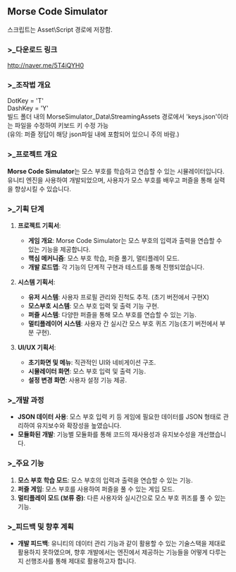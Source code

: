## Morse Code Simulator

스크립트는 Asset\Script 경로에 저장함.

### >_다운로드 링크
http://naver.me/5T4iQYH0

### >_조작법 개요
DotKey = 'T'<br>
DashKey = 'Y'<br>
빌드 폴더 내의 MorseSimulator_Data\StreamingAssets 경로에서 'keys.json'이라는 파일을 수정하여 키보드 키 수정 가능 <br>
(유의: 퍼즐 정답이 해당 json파일 내에 포함되어 있으니 주의 바람.) <br>

### >_프로젝트 개요

**Morse Code Simulator**는 모스 부호를 학습하고 연습할 수 있는 시뮬레이터입니다. 유니티 엔진을 사용하여 개발되었으며, 사용자가 모스 부호를 배우고 퍼즐을 통해 실력을 향상시킬 수 있습니다.

### >_기획 단계

1. **프로젝트 기획서**:
   - **게임 개요**: Morse Code Simulator는 모스 부호의 입력과 출력을 연습할 수 있는 기능을 제공합니다.
   - **핵심 메커니즘**: 모스 부호 학습, 퍼즐 풀기, 멀티플레이 모드.
   - **개발 로드맵**: 각 기능의 단계적 구현과 테스트를 통해 진행되었습니다.

2. **시스템 기획서**:
   - **유저 시스템**: 사용자 프로필 관리와 진척도 추적. (초기 버전에서 구현X)
   - **모스부호 시스템**: 모스 부호 입력 및 출력 기능 구현.
   - **퍼즐 시스템**: 다양한 퍼즐을 통해 모스 부호를 연습할 수 있는 기능.
   - **멀티플레이어 시스템**: 사용자 간 실시간 모스 부호 퀴즈 기능(초기 버전에서 부분 구현).

3. **UI/UX 기획서**:
   - **초기화면 및 메뉴**: 직관적인 UI와 네비게이션 구조.
   - **시뮬레이터 화면**: 모스 부호 입력 및 출력 기능.
   - **설정 변경 화면**: 사용자 설정 기능 제공.

### >_개발 과정

- **JSON 데이터 사용**: 모스 부호 입력 키 등 게임에 필요한 데이터를 JSON 형태로 관리하여 유지보수와 확장성을 높였습니다.
- **모듈화된 개발**: 기능별 모듈화를 통해 코드의 재사용성과 유지보수성을 개선했습니다.

### >_주요 기능

1. **모스 부호 학습 모드**: 모스 부호의 입력과 출력을 연습할 수 있는 기능.
2. **퍼즐 게임**: 모스 부호를 사용하여 퍼즐을 풀 수 있는 게임 모드.
3. **멀티플레이 모드 (보류 중)**: 다른 사용자와 실시간으로 모스 부호 퀴즈를 풀 수 있는 기능.

### >_피드백 및 향후 계획

- **개발 피드백**: 유니티의 데이터 관리 기능과 같이 활용할 수 있는 기술스택을 제대로 활용하지 못하였으며, 향후 개발에서는 엔진에서 제공하는 기능들을 어떻게 다루는지 선행조사를 통해 제대로 활용하고자 합니다.
